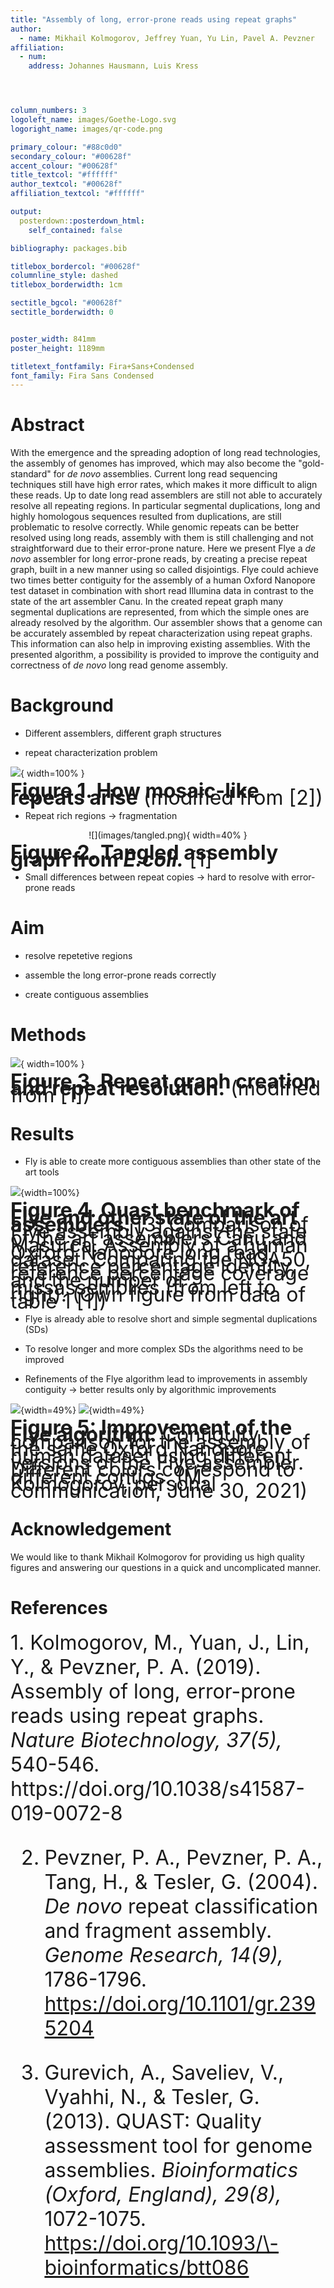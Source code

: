 ```yaml
---
title: "Assembly of long, error-prone reads using repeat graphs"
author:
  - name: Mikhail Kolmogorov, Jeffrey Yuan, Yu Lin, Pavel A. Pevzner
affiliation:
  - num: 
    address: Johannes Hausmann, Luis Kress




column_numbers: 3
logoleft_name: images/Goethe-Logo.svg
logoright_name: images/qr-code.png

primary_colour: "#88c0d0"
secondary_colour: "#00628f"
accent_colour: "#00628f"
title_textcol: "#ffffff"
author_textcol: "#00628f"
affiliation_textcol: "#ffffff"

output: 
  posterdown::posterdown_html:
    self_contained: false

bibliography: packages.bib

titlebox_bordercol: "#00628f"
columnline_style: dashed
titlebox_borderwidth: 1cm

sectitle_bgcol: "#00628f"
sectitle_borderwidth: 0


poster_width: 841mm
poster_height: 1189mm

titletext_fontfamily: Fira+Sans+Condensed
font_family: Fira Sans Condensed
---
```

# Abstract

With the emergence and the spreading adoption of long read technologies, the assembly
of genomes has improved, which may also become the "gold-standard" for <i>de novo</i> assemblies. Current long read sequencing techniques still have high error rates, which makes it more difficult to align these reads. Up to date long read assemblers are still not able to accurately resolve all repeating regions. In particular segmental duplications, long and highly homologous sequences resulted from duplications, are still problematic to resolve correctly. While genomic repeats can be better resolved using long reads, assembly with them is still challenging and not straightforward due to their error-prone nature. Here we present Flye a <i>de novo</i> assembler for long error-prone reads, by creating a precise repeat graph, built in a new manner using so called disjointigs. Flye could achieve two times better contiguity for the assembly of a human Oxford Nanopore test dataset in combination with short read Illumina data in contrast to the state of the art assembler Canu. In the created repeat graph many segmental duplications are represented, from which the simple ones are already resolved by the algorithm. Our assembler shows that a genome can be accurately assembled by repeat characterization using repeat graphs. This information can also help in improving existing assemblies. With the presented algorithm, a
possibility is provided to improve the contiguity and correctness of <i>de novo</i> long read genome assembly.


# Background

* Different assemblers, different graph structures


* repeat characterization problem

![](images/sd.svg){ width=100% }
<p style="line-height: 80%">
<font size="6">
<b>Figure 1. How mosaic-like repeats arise</b> (modified from [2])
</font>
</p>


* Repeat rich regions $\rightarrow$ fragmentation

<p align="center">
![](images/tangled.png){ width=40% }
</p>
<p style="line-height: 80%; ">
<font size="6">
<b>Figure 2. Tangled assembly graph from <i>E.coli.</i></b> [1]
</font>
</p>


* Small differences between repeat copies → hard to resolve with error-prone reads


# Aim
    
* resolve repetetive regions

* assemble the long error-prone reads correctly

* create contiguous assemblies


# Methods

![](images/figure_poster.svg){ width=100% }
<p style="line-height: 80%; ">
<font size="6">
<b>Figure 3. Repeat graph creation and repeat resolution.</b> (modified from [1])
</font>
</p>


# Results

* Fly is able to create more contiguous assemblies than other state of the art tools


![](images/results_HUMAN.png){width=100%}
<p style="line-height: 80%">
<font size="6">
<b>Figure 4. Quast benchmark of Flye and other state of the art assemblers.</b> [3] Comparison of Flye assembly against the state of the art assemblers Canu and Masurca. Assembly of a human Oxford Nanopore long read dataset. Comparing the NGA50, reference percentage identity, reference percentage coverage and the number of missassemblies (from left to right). (Own figure from data of table 1 [1]) 
</font>
</p>

* Flye is already able to resolve short and simple segmental duplications (SDs) 

* To resolve longer and more complex SDs the algorithms need to be improved  

* Refinements of the Flye algorithm lead to improvements in assembly contiguity $\rightarrow$ better results only by algorithmic improvements

![](images/contiguity18.png){width=49%}
![](images/contiguity20.png){width=49%}
<p style="line-height: 80%">
<font size="6">
<b>Figure 5: Improvement of the Flye algorithm.</b> Contiguity comparison for the assembly of the same Oxford Nanopore human dataset using different versions of the Flye assembler. Different colors correspond to different contigs. (M. Kolmogorov, personal communication, June 30, 2021)
</font>
</p>

# Acknowledgement

We would like to thank Mikhail Kolmogorov for providing us high quality figures and answering our questions in a quick and uncomplicated manner.



# References

<div style="font-size:24pt;">
1. Kolmogorov, M., Yuan, J., Lin, Y., & Pevzner, P. A. (2019). Assembly of long, error-prone reads using repeat graphs. <i>Nature Biotechnology, 37(5),</i> 540-546. https://doi.org/10.1038/s41587-019-0072-8

2. Pevzner, P. A., Pevzner, P. A., Tang, H., & Tesler, G. (2004). <i>De novo</i> repeat classification and fragment assembly. <i>Genome Research, 14(9),</i> 1786-1796. https://doi.org/10.1101/gr.2395204

3. Gurevich, A., Saveliev, V., Vyahhi, N., & Tesler, G. (2013). QUAST: Quality assessment tool for genome assemblies. <i>Bioinformatics (Oxford, England), 29(8),</i> 1072-1075. https://doi.org/10.1093/\-bioinformatics/btt086
</div>